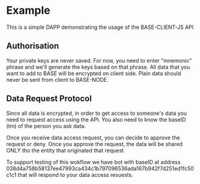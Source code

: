 # Example
This is a simple DAPP demonstrating the usage of the BASE-CLIENT-JS API

## Authorisation
Your private keys are never saved. For now, you need to enter "mnemonic" phrase and we'll generate the keys based on that phrase. All data that you want to add to BASE will be encrypted on client side. Plain data should never be sent from client to BASE-NODE.

## Data Request Protocol
Since all data is encrypted, in order to get access to someone's data you need to request access using the API. You also need to know the baseID (tm) of the person you ask data.

Once you receive data access request, you can decide to approve the request or deny. Once you approve the request, the data will be shared ONLY tho the entity that originated that request

To support testing of this wokflow we have bot with baseID at address 038d4a758b58137ee47993ca434c1b797096536ada167b942f7d251ed1fc50c1c1 that will respond to your data access resuests.


